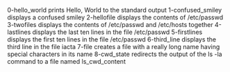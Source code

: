 0-hello_world prints Hello, World to the standard output
1-confused_smiley displays a confused smiley
2-hellofile displays the contents of /etc/passwd
3-twofiles displays the contents of /etc/passwd and /etc/hosts together
4-lastlines displays the last ten lines in the file /etc/passwd
5-firstlines displays the first ten lines in the file /etc/passwd
6-third_line displays the third line in the file iacta
7-file creates a file with a really long name having special characters in its name
8-cwd_state redirects the output of the ls -la command to a file named ls_cwd_content


